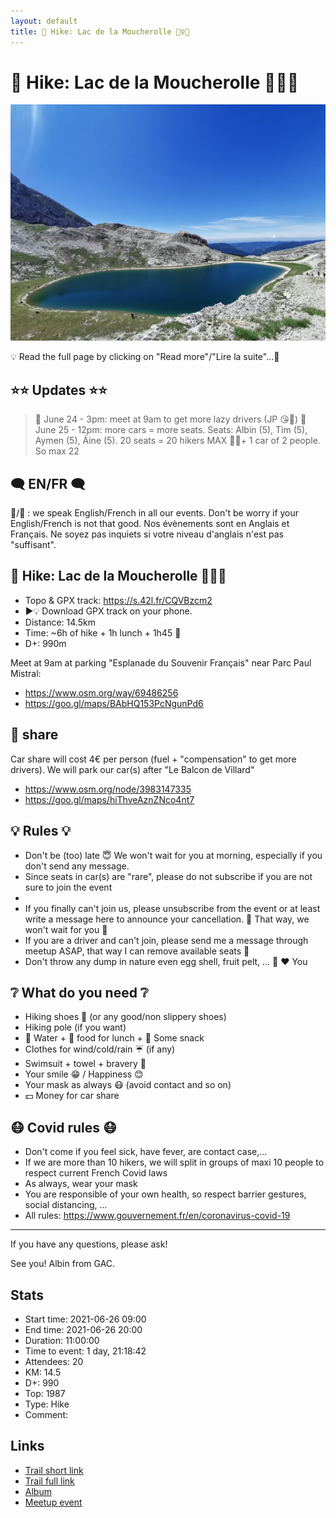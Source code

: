 ```yaml
---
layout: default
title: 🥾 Hike: Lac de la Moucherolle 🏊‍♀️🥶
---
```


# 🥾 Hike: Lac de la Moucherolle 🏊‍♀️🥶

![2021-06-26](../img/orig/2021-06-26.jpg)

💡 Read the full page by clicking on "Read more"/"Lire la suite"...💜

##  ⭐⭐ Updates ⭐⭐ 
> 📅 June 24 - 3pm: meet at 9am to get more lazy drivers (JP 😘🤣)
> 📅 June 25 - 12pm: more cars = more seats. Seats: Albin (5), Tim (5), Aymen (5), Áine (5). 20 seats = 20 hikers MAX 🚶‍♂️+ 1 car of 2 people. So max 22

##  🗨️ EN/FR 🗨️ 
🦅/🐓 : we speak English/French in all our events. Don't be worry if your English/French is not that good. Nos évènements sont en Anglais et Français. Ne soyez pas inquiets si votre niveau d'anglais n'est pas "suffisant".

##  🥾 Hike: Lac de la Moucherolle 🏊‍♀️🥶 
* Topo & GPX track: https://s.42l.fr/CQVBzcm2
* ▶💡 Download GPX track on your phone.
* Distance: 14.5km
* Time: ~6h of hike + 1h lunch + 1h45 🚗
* D+: 990m

Meet at 9am at parking "Esplanade du Souvenir Français" near Parc Paul Mistral:
- https://www.osm.org/way/69486256
- https://goo.gl/maps/BAbHQ153PcNgunPd6

##  🚗 share 
Car share will cost 4€ per person (fuel + "compensation" to get more drivers).
We will park our car(s) after "Le Balcon de Villard"
- https://www.osm.org/node/3983147335
- https://goo.gl/maps/hiThveAznZNco4nt7

##  💡 Rules 💡 
- Don't be (too) late 😇 We won't wait for you at morning, especially if you don't send any message.
- Since seats in car(s) are "rare", please do not subscribe if you are not sure to join the event
-
- If you finally can't join us, please unsubscribe from the event or at least write a message here to announce your cancellation. 💜 That way, we won't wait for you 💜
- If you are a driver and can't join, please send me a message through meetup ASAP, that way I can remove available seats 🚗
- Don't throw any dump in nature even egg shell, fruit pelt, ... 🌳 ❤️ You

##  ❔ What do you need ❔ 
- Hiking shoes 🥾 (or any good/non slippery shoes)
- Hiking pole (if you want)
- 🧃 Water + 🥕 food for lunch + 🍫 Some snack
- Clothes for wind/cold/rain ☔ (if any)
- Swimsuit + towel + bravery 🥶
- Your smile 😁 / Happiness 😊
- Your mask as always 😷 (avoid contact and so on)
- 💵 Money for car share

##  😷 Covid rules 😷 
- Don't come if you feel sick, have fever, are contact case,...
- If we are more than 10 hikers, we will split in groups of maxi 10 people to respect current French Covid laws
- As always, wear your mask
- You are responsible of your own health, so respect barrier gestures, social distancing, ...
- All rules: https://www.gouvernement.fr/en/coronavirus-covid-19

-----------------------
If you have any questions, please ask!

See you! Albin from GAC.

## Stats

- Start time: 2021-06-26 09:00
- End time: 2021-06-26 20:00
- Duration: 11:00:00
- Time to event: 1 day, 21:18:42
- Attendees: 20
- KM: 14.5
- D+: 990
- Top: 1987
- Type: Hike
- Comment: 

## Links

- [Trail short link](https://s.42l.fr/CQVBzcm2)
- [Trail full link]()
- [Album](https://binnette.github.io/GacImg2021/2021-06-26-🥾-Hike-Lac-de-la-Moucherolle-🏊‍♀️🥶.html)
- [Meetup event](https://www.meetup.com/grenoble-adventure-club-english-french/events/279039579/)
